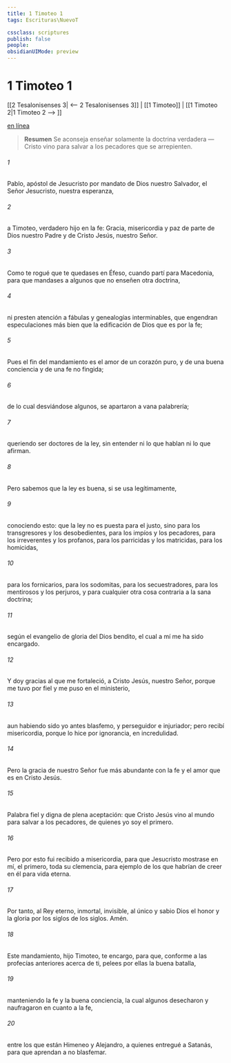 ```yaml
---
title: 1 Timoteo 1
tags: Escrituras\NuevoT

cssclass: scriptures
publish: false
people:
obsidianUIMode: preview
---
```


# 1 Timoteo 1
[[2 Tesalonisenses 3| <-- 2 Tesalonisenses 3]] | [[1 Timoteo]] | [[1 Timoteo 2|1 Timoteo 2 --> ]]

[en línea](https://churchofjesuschrist.org/study/scriptures/nt/1-tim/1?lang=spa)

> __Resumen__
Se aconseja enseñar solamente la doctrina verdadera — Cristo vino para salvar a los pecadores que se arrepienten.

###### 1 
Pablo, apóstol de Jesucristo por mandato de Dios nuestro Salvador, el Señor Jesucristo, nuestra esperanza,

###### 2 
a Timoteo, verdadero hijo en la fe: Gracia, misericordia y paz de parte de Dios nuestro Padre y de Cristo Jesús, nuestro Señor.

###### 3 
Como te rogué que te quedases en Éfeso, cuando partí para Macedonia, para que mandases a algunos que no enseñen otra doctrina,

###### 4 
ni presten atención a fábulas y genealogías interminables, que engendran especulaciones más bien que la edificación de Dios que es por la fe; 

###### 5 
Pues el fin del mandamiento es el amor  de un corazón puro, y de una buena conciencia y de una fe no fingida;

###### 6 
de lo cual desviándose algunos, se apartaron a vana palabrería;

###### 7 
queriendo ser doctores de la ley, sin entender ni lo que hablan ni lo que afirman.

###### 8 
Pero sabemos que la ley es buena, si se usa legítimamente,

###### 9 
conociendo esto: que la ley no es puesta para el justo, sino para los transgresores y los desobedientes, para los impíos y los pecadores, para los irreverentes y los profanos, para los parricidas y los matricidas, para los homicidas,

###### 10 
para los fornicarios, para los sodomitas, para los secuestradores, para los mentirosos y los perjuros, y para cualquier otra cosa contraria a la sana doctrina;

###### 11 
según el evangelio de gloria del Dios bendito, el cual a mí me ha sido encargado.

###### 12 
Y doy gracias al que me fortaleció, a Cristo Jesús, nuestro Señor, porque me tuvo por fiel y me puso en el ministerio,

###### 13 
aun habiendo sido yo antes blasfemo, y perseguidor e injuriador; pero recibí misericordia, porque lo hice por ignorancia, en incredulidad.

###### 14 
Pero la gracia de nuestro Señor fue más abundante con la fe y el amor que es en Cristo Jesús.

###### 15 
Palabra fiel y digna de plena aceptación: que Cristo Jesús vino al mundo para salvar a los pecadores, de quienes yo soy el primero.

###### 16 
Pero por esto fui recibido a misericordia, para que Jesucristo mostrase en mí, el primero, toda su clemencia, para ejemplo de los que habrían de creer en él para vida eterna.

###### 17 
Por tanto, al Rey eterno, inmortal, invisible, al único y sabio Dios  el honor y la gloria por los siglos de los siglos. Amén.

###### 18 
Este mandamiento, hijo Timoteo, te encargo, para que, conforme a las profecías anteriores acerca de ti, pelees por ellas la buena batalla,

###### 19 
manteniendo la fe y la buena conciencia, la cual algunos desecharon y naufragaron en cuanto a la fe,

###### 20 
entre los que están Himeneo y Alejandro, a quienes entregué a Satanás, para que aprendan a no blasfemar.

